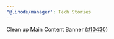 ```yaml
---
"@linode/manager": Tech Stories
---
```


Clean up Main Content Banner ([#10430](https://github.com/linode/manager/pull/10430))
